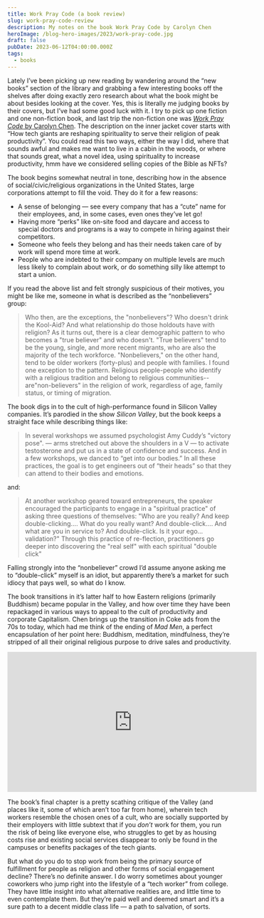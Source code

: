 ```yaml
---
title: Work Pray Code (a book review)
slug: work-pray-code-review
description: My notes on the book Work Pray Code by Carolyn Chen
heroImage: /blog-hero-images/2023/work-pray-code.jpg
draft: false
pubDate: 2023-06-12T04:00:00.000Z
tags:
  - books
---
```


Lately I’ve been picking up new reading by wandering around the “new books” section of the library and grabbing a few interesting books off the shelves after doing exactly zero research about what the book might be about besides looking at the cover. Yes, this is literally me judging books by their covers, but I’ve had some good luck with it. I try to pick up one fiction and one non-fiction book, and last trip the non-fiction one was [*Work Pray Code* by Carolyn Chen](https://press.princeton.edu/books/hardcover/9780691219080/work-pray-code). The description on the inner jacket cover starts with “How tech giants are reshaping spirituality to serve their religion of peak productivity”. You could read this two ways, either the way I did, where that sounds awful and makes me want to live in a cabin in the woods, or where that sounds great, what a novel idea, using spirituality to increase productivity, hmm have we considered selling copies of the Bible as NFTs?

The book begins somewhat neutral in tone, describing how in the absence of social/civic/religious organizations in the United States, large corporations attempt to fill the void. They do it for a few reasons:

* A sense of belonging — see every company that has a “cute” name for their employees, and, in some cases, even ones they’ve let go!
* Having more “perks” like on-site food and daycare and access to special doctors and programs is a way to compete in hiring against their competitors.
* Someone who feels they belong and has their needs taken care of by work will spend more time at work.
* People who are indebted to their company on multiple levels are much less likely to complain about work, or do something silly like attempt to start a union.

If you read the above list and felt strongly suspicious of their motives, you might be like me, someone in what is described as the “nonbelievers” group:

> Who then, are the exceptions, the "nonbelievers"? Who doesn't drink the Kool-Aid? And what relationship do those holdouts have with religion? As it turns out, there is a clear demographic pattern to who becomes a "true believer" and who doesn't. "True believers" tend to be the young, single, and more recent migrants, who are also the majority of the tech workforce. "Nonbelievers," on the other hand, tend to be older workers (forty-plus) and people with families. I found one exception to the pattern. Religious people-people who identify with a religious tradition and belong to religious communities--are"non-believers" in the religion of work, regardless of age, family status, or timing of migration.

The book digs in to the cult of high-performance found in Silicon Valley companies. It’s parodied in the show *Silicon Valley*, but the book keeps a straight face while describing things like:

> In several workshops we assumed psychologist Amy Cuddy’s "victory pose". — arms stretched out above the shoulders in a V — to activate testosterone and put us in a state of confidence and success. And in a few workshops, we danced to “get into our bodies.” In all these practices, the goal is to get engineers out of “their heads” so that they can attend to their bodies and emotions.

and:

> At another workshop geared toward entrepreneurs, the speaker encouraged the participants to engage in a "spiritual practice" of asking three questions of themselves: "Who are you really? And keep double-clicking…. What do you really want? And double-click…. And what are you in service to? And double-click. Is it your ego… validation?" Through this practice of re-flection, practitioners go deeper into discovering the "real self" with each spiritual "double click"

Falling strongly into the “nonbeliever” crowd I’d assume anyone asking me to “double-click” myself is an idiot, but apparently there’s a market for such idiocy that pays well, so what do I know.

The book transitions in it’s latter half to how Eastern religions (primarily Buddhism) became popular in the Valley, and how over time they have been repackaged in various ways to appeal to the cult of productivity and corporate Capitalism. Chen brings up the transition in Coke ads from the 70s to today, which had me think of the ending of *Mad Men*, a perfect encapsulation of her point here: Buddhism, meditation, mindfulness, they’re stripped of all their original religious purpose to drive sales and productivity.

<iframe width="560" height="315" src="https://www.youtube.com/embed/Exf63KPXF6w" title="YouTube video player" frameborder="0" allow="accelerometer; autoplay; clipboard-write; encrypted-media; gyroscope; picture-in-picture; web-share" allowfullscreen></iframe>

The book’s final chapter is a pretty scathing critique of the Valley (and places like it, some of which aren’t too far from home), wherein tech workers resemble the chosen ones of a cult, who are socially supported by their employers with little subtext that if you *don’t* work for them, you run the risk of being like everyone else, who struggles to get by as housing costs rise and existing social services disappear to only be found in the campuses or benefits packages of the tech giants.

But what do you do to stop work from being the primary source of fulfillment for people as religion and other forms of social engagement decline? There’s no definite answer. I do worry sometimes about younger coworkers who jump right into the lifestyle of a “tech worker” from college. They have little insight into what alternative realities are, and little time to even contemplate them. But they’re paid well and deemed smart and it’s a sure path to a decent middle class life — a path to salvation, of sorts.
